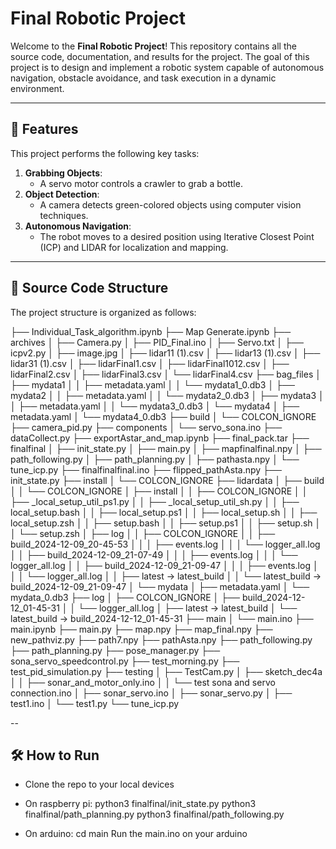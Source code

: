 # Final Robotic Project

Welcome to the **Final Robotic Project**! This repository contains all the source code, documentation, and results for the project. The goal of this project is to design and implement a robotic system capable of autonomous navigation, obstacle avoidance, and task execution in a dynamic environment.

---

## 🚀 Features

This project performs the following key tasks:

1. **Grabbing Objects**:  
   - A servo motor controls a crawler to grab a bottle.  
2. **Object Detection**:  
   - A camera detects green-colored objects using computer vision techniques.  
3. **Autonomous Navigation**:  
   - The robot moves to a desired position using Iterative Closest Point (ICP) and LIDAR for localization and mapping.

---

## 📂 Source Code Structure

The project structure is organized as follows:

├── Individual_Task_algorithm.ipynb
├── Map Generate.ipynb
├── archives
│   ├── Camera.py
│   ├── PID_Final.ino
│   ├── Servo.txt
│   ├── icpv2.py
│   ├── image.jpg
│   ├── lidar11 (1).csv
│   ├── lidar13 (1).csv
│   ├── lidar31 (1).csv
│   ├── lidarFinal1.csv
│   ├── lidarFinal1012.csv
│   ├── lidarFinal2.csv
│   ├── lidarFinal3.csv
│   └── lidarFinal4.csv
├── bag_files
│   ├── mydata1
│   │   ├── metadata.yaml
│   │   └── mydata1_0.db3
│   ├── mydata2
│   │   ├── metadata.yaml
│   │   └── mydata2_0.db3
│   ├── mydata3
│   │   ├── metadata.yaml
│   │   └── mydata3_0.db3
│   └── mydata4
│       ├── metadata.yaml
│       └── mydata4_0.db3
├── build
│   └── COLCON_IGNORE
├── camera_pid.py
├── components
│   └── servo_sona.ino
├── dataCollect.py
├── exportAstar_and_map.ipynb
├── final_pack.tar
├── finalfinal
│   ├── init_state.py
│   ├── main.py
│   ├── mapfinalfinal.npy
│   ├── path_following.py
│   ├── path_planning.py
│   ├── pathasta.npy
│   └── tune_icp.py
├── finalfinalfinal.ino
├── flipped_pathAsta.npy
├── init_state.py
├── install
│   └── COLCON_IGNORE
├── lidardata
│   ├── build
│   │   └── COLCON_IGNORE
│   ├── install
│   │   ├── COLCON_IGNORE
│   │   ├── _local_setup_util_ps1.py
│   │   ├── _local_setup_util_sh.py
│   │   ├── local_setup.bash
│   │   ├── local_setup.ps1
│   │   ├── local_setup.sh
│   │   ├── local_setup.zsh
│   │   ├── setup.bash
│   │   ├── setup.ps1
│   │   ├── setup.sh
│   │   └── setup.zsh
│   ├── log
│   │   ├── COLCON_IGNORE
│   │   ├── build_2024-12-09_20-45-53
│   │   │   ├── events.log
│   │   │   └── logger_all.log
│   │   ├── build_2024-12-09_21-07-49
│   │   │   ├── events.log
│   │   │   └── logger_all.log
│   │   ├── build_2024-12-09_21-09-47
│   │   │   ├── events.log
│   │   │   └── logger_all.log
│   │   ├── latest -> latest_build
│   │   └── latest_build -> build_2024-12-09_21-09-47
│   └── mydata
│       ├── metadata.yaml
│       └── mydata_0.db3
├── log
│   ├── COLCON_IGNORE
│   ├── build_2024-12-12_01-45-31
│   │   └── logger_all.log
│   ├── latest -> latest_build
│   └── latest_build -> build_2024-12-12_01-45-31
├── main
│   └── main.ino
├── main.ipynb
├── main.py
├── map.npy
├── map_final.npy
├── new_pathviz.py
├── path7.npy
├── pathAsta.npy
├── path_following.py
├── path_planning.py
├── pose_manager.py
├── sona_servo_speedcontrol.py
├── test_morning.py
├── test_pid_simulation.py
├── testing
│   ├── TestCam.py
│   ├── sketch_dec4a
│   │   ├── sonar_and_motor_only.ino
│   │   └── test sona and servo connection.ino
│   ├── sonar_servo.ino
│   ├── sonar_servo.py
│   ├── test1.ino
│   └── test1.py
└── tune_icp.py

-- 
## 🛠️ How to Run

  - Clone the repo to your local devices
  - On raspberry pi:
    python3 finalfinal/init_state.py
    python3 finalfinal/path_planning.py
    python3 finalfinal/path_following.py

  - On arduino:
    cd main
    Run the main.ino on your arduino




